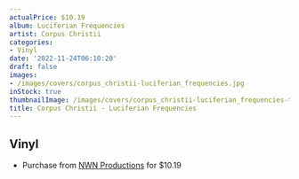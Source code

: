 ```yaml
---
actualPrice: $10.19
album: Luciferian Frequencies
artist: Corpus Christii
categories:
- Vinyl
date: '2022-11-24T06:10:20'
draft: false
images:
- /images/covers/corpus_christii-luciferian_frequencies.jpg
inStock: true
thumbnailImage: /images/covers/corpus_christii-luciferian_frequencies-thumb.jpg
title: Corpus Christii - Luciferian Frequencies
---
```


## Vinyl
* Purchase from [NWN Productions](http://shop.nwnprod.com/index.php?route=product/product&path=75&product_id=1023&sort=pd.name&order=ASC) for $10.19
